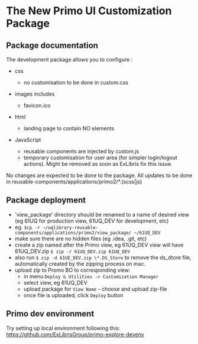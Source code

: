 # The New Primo UI Customization Package

## Package documentation

The development package allows you to configure :

- css
  - no customisation to be done in custom.css
  
- images includes
  - favicon.ico 
  
- html
  - landing page to contain NO elements

- JavaScript
  - reusable components are injected by custom.js
  - temporary customisation for user area (for simpler login/logout actions). Might be removed as soon as ExLibris fix this issue.
  
No changes are expected to be done to the package. All updates to be done in reusable-components/applications/primo2/*.(scss|js)

## Package deployment

- 'view_package' directory should be renamed to a name of desired view (eg 61UQ for production view, 61UQ_DEV for development, etc) 
- eg. `$cp -r ~/uqlibrary-reusable-components/applications/primo2/view_package/ ~/61UQ_DEV`
- make sure there are no hidden files (eg .idea, .git, etc)
- create a zip named after the Primo view, eg 61UQ_DEV view will have 61UQ_DEV.zip `$ zip -r 61UQ_DEV.zip 61UQ_DEV`
- also run `$ zip -d 61UE_DEV.zip \*.DS_Store` to remove the ds_dtore file, automatically created by the zipping process on mac.
- upload zip to Promo BO to corresponding view:
  - in menu `Deploy & Utilities -> Customization Manager`  
  - select view, eg 61UQ_DEV
  - upload package for `View Name` - choose and upload zip-file
  - once file is uploaded, click `Deploy` button

## Primo dev environment

Try setting up local environment following this: https://github.com/ExLibrisGroup/primo-explore-devenv














